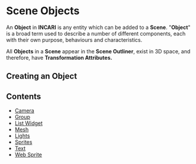 # Scene Objects

An **Object** in **INCARI** is any entity which can be added to a **Scene**. "**Object**" is a broad term used to describe a number of different components, each with their own purpose, behaviours and characteristics.

All **Objects** in a **Scene** appear in the **Scene Outliner**, exist in 3D space, and therefore, have **Transformation Attributes.**

## Creating an Object

## Contents

* [Camera](camera.md)
* [Group](group.md)
* [List Widget](list-widget.md)
* [Mesh](mesh.md)
* [Lights](lights.md)
* [Sprites](sprites.md)
* [Text](text.md)
* [Web Sprite](web-sprite.md)

